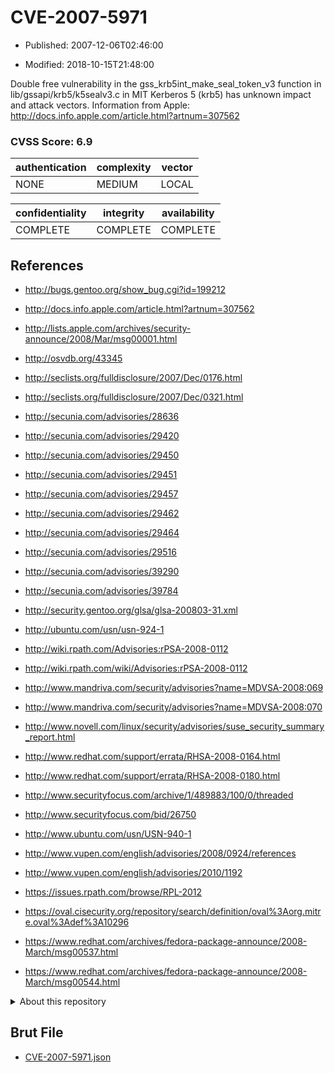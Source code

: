 # CVE-2007-5971

- Published: 2007-12-06T02:46:00

- Modified: 2018-10-15T21:48:00

Double free vulnerability in the gss_krb5int_make_seal_token_v3 function in lib/gssapi/krb5/k5sealv3.c in MIT Kerberos 5 (krb5) has unknown impact and attack vectors. Information from Apple: http://docs.info.apple.com/article.html?artnum=307562

### CVSS Score: **6.9**

| authentication | complexity | vector |
| --- | --- | --- |
| NONE | MEDIUM | LOCAL |

| confidentiality | integrity | availability |
| --- | --- | --- |
| COMPLETE | COMPLETE | COMPLETE |

## References

* http://bugs.gentoo.org/show_bug.cgi?id=199212

* http://docs.info.apple.com/article.html?artnum=307562

* http://lists.apple.com/archives/security-announce/2008/Mar/msg00001.html

* http://osvdb.org/43345

* http://seclists.org/fulldisclosure/2007/Dec/0176.html

* http://seclists.org/fulldisclosure/2007/Dec/0321.html

* http://secunia.com/advisories/28636

* http://secunia.com/advisories/29420

* http://secunia.com/advisories/29450

* http://secunia.com/advisories/29451

* http://secunia.com/advisories/29457

* http://secunia.com/advisories/29462

* http://secunia.com/advisories/29464

* http://secunia.com/advisories/29516

* http://secunia.com/advisories/39290

* http://secunia.com/advisories/39784

* http://security.gentoo.org/glsa/glsa-200803-31.xml

* http://ubuntu.com/usn/usn-924-1

* http://wiki.rpath.com/Advisories:rPSA-2008-0112

* http://wiki.rpath.com/wiki/Advisories:rPSA-2008-0112

* http://www.mandriva.com/security/advisories?name=MDVSA-2008:069

* http://www.mandriva.com/security/advisories?name=MDVSA-2008:070

* http://www.novell.com/linux/security/advisories/suse_security_summary_report.html

* http://www.redhat.com/support/errata/RHSA-2008-0164.html

* http://www.redhat.com/support/errata/RHSA-2008-0180.html

* http://www.securityfocus.com/archive/1/489883/100/0/threaded

* http://www.securityfocus.com/bid/26750

* http://www.ubuntu.com/usn/USN-940-1

* http://www.vupen.com/english/advisories/2008/0924/references

* http://www.vupen.com/english/advisories/2010/1192

* https://issues.rpath.com/browse/RPL-2012

* https://oval.cisecurity.org/repository/search/definition/oval%3Aorg.mitre.oval%3Adef%3A10296

* https://www.redhat.com/archives/fedora-package-announce/2008-March/msg00537.html

* https://www.redhat.com/archives/fedora-package-announce/2008-March/msg00544.html

<details>
<summary>About this repository</summary> 

  This repository is part of the project [Live Hack CVE](https://github.com/Live-Hack-CVE). Main website can be found [www.live-hack.org](https://www.live-hack.org) 
  
  Made by [Sn0wAlice](https://github.com/Sn0wAlice) for the people that care about security and need to have a feed of the latest CVEs. Hope you enjoy it, don't forget to star the repo and follow me on [Twitter](https://twitter.com/Sn0wAlice) and [Github](https://github.com/Sn0wAlice). And that is my [personnal website](https://www.alice-snow.me/)

  - [Home Page](https://github.com/Live-Hack-CVE)
  - [Framework](https://github.com/Live-Hack-CVE/cve-framework)
  - [CVE database](https://github.com/Live-Hack-CVE/full_database)
  - [Changelog](https://github.com/Live-Hack-CVE/Changelog)
</details>

## Brut File

* [CVE-2007-5971.json](https://raw.githubusercontent.com/Live-Hack-CVE/full_database/main/cves/2007/CVE-2007-5971.json)

